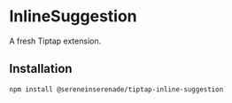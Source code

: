 # InlineSuggestion

A fresh Tiptap extension.

## Installation

```bash
npm install @sereneinserenade/tiptap-inline-suggestion
```
